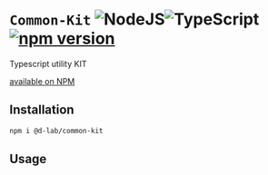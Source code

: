 # `Common-Kit` ![NodeJS](https://img.shields.io/badge/node.js-6DA55F?style=for-the-badge&logo=node.js&logoColor=white)![TypeScript](https://img.shields.io/badge/typescript-%23007ACC.svg?style=for-the-badge&logo=typescript&logoColor=white) [![npm version](https://badge.fury.io/js/@d-lab%2Fcommon-kit.svg)](https://badge.fury.io/js/@d-lab%2Fcommon-kit)
Typescript utility KIT

[available on NPM](https://www.npmjs.com/package/@d-lab/common-kit)

## Installation

```bash
npm i @d-lab/common-kit
```

## Usage

